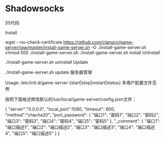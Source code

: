 # Shadowsocks
SS代码



Install

wget --no-check-certificate https://github.com/clangcn/game-server/raw/master/install-game-server.sh -O ./install-game-server.sh
chmod 500 ./install-game-server.sh
./install-game-server.sh install
UnInstall

./install-game-server.sh uninstall
Update

./install-game-server.sh update
服务器管理

Usage: /etc/init.d/game-server {start|stop|restart|status}
多用户配置文件范例

按照下面格式修改默认的/usr/local/game-server/config.json文件：

{
    "server":"0.0.0.0",
    "local_port":1080,
    "timeout": 600,
    "method":"chacha20",
    "port_password":
    {
        "端口1": "密码1",
        "端口2": "密码2",
        "端口3": "密码3",
        "端口4": "密码4",
        "端口5": "密码5"
    },
    "_comment":
    {
        "端口1": "端口描述1",
        "端口2": "端口描述2",
        "端口3": "端口描述3",
        "端口4": "端口描述4",
        "端口5": "端口描述5"
    }
}
